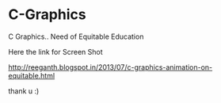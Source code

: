 C-Graphics
==========

C Graphics.. Need of Equitable Education

Here the link for Screen Shot 

http://reeganth.blogspot.in/2013/07/c-graphics-animation-on-equitable.html

thank u :)
